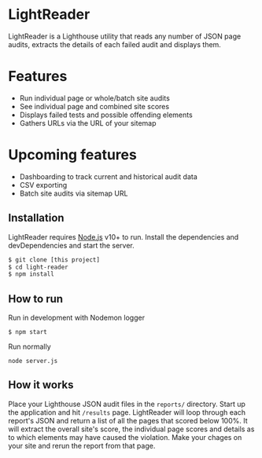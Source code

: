 # LightReader

LightReader is a Lighthouse utility that reads any number of JSON page audits, extracts the details of each failed audit and displays them.

# Features

  - Run individual page or whole/batch site audits  
  - See individual page and combined site scores
  - Displays failed tests and possible offending elements
  - Gathers URLs via the URL of your sitemap


# Upcoming features
  - Dashboarding to track current and historical audit data
  - CSV exporting
  - Batch site audits via sitemap URL

## Installation

LightReader requires [Node.js](https://nodejs.org/en/blog/release/v10.0.0/) v10+ to run.
Install the dependencies and devDependencies and start the server.

```sh
$ git clone [this project]
$ cd light-reader
$ npm install
```  

## How to run

Run in development with Nodemon logger
```
$ npm start
```  
Run normally
```
node server.js
```

## How it works

Place your Lighthouse JSON audit files in the ```reports/``` directory.  Start up the application and hit ```/results``` page.  LightReader will loop through each report's JSON and return a list of all the pages that scored below 100%.  It will extract the overall site's score, the individual page scores and details as to which elements may have caused the violation.  Make your chages on your site and rerun the report from that page. 
